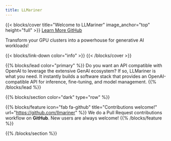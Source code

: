 ```yaml
---
title: LLMariner
---
```


{{< blocks/cover title="Welcome to LLMariner" image_anchor="top" height="full" >}}
<a class="btn btn-lg btn-primary me-3 mb-4" href="https://docs.llmariner.ai">
  Learn More <i class="fas fa-arrow-alt-circle-right ms-2"></i>
</a>
<a class="btn btn-lg btn-secondary me-3 mb-4" href="https://github.com/llmariner">
  GitHub <i class="fab fa-github ms-2 "></i>
</a>
<p class="lead mt-5">Transform your GPU clusters into a powerhouse for generative AI workloads!</p>
{{< blocks/link-down color="info" >}}
{{< /blocks/cover >}}


{{% blocks/lead color="primary" %}}
Do you want an API compatible with OpenAI to leverage the extensive
GenAI ecosystem? If so, LLMariner is what you need. It instantly
builds a software stack that provides an OpenAI-compatible API for
inference, fine-tuning, and model management.
{{% /blocks/lead %}}


{{% blocks/section color="dark" type="row" %}}

{{% blocks/feature icon="fab fa-github" title="Contributions welcome!" url="https://github.com/llmariner" %}}
We do a Pull Request contributions workflow on **GitHub**. New users are always welcome!
{{% /blocks/feature %}}

{{% /blocks/section %}}
